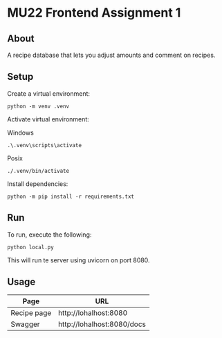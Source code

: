 # MU22 Frontend Assignment 1

## About

A recipe database that lets you adjust amounts and comment on recipes.

## Setup

Create a virtual environment:

    python -m venv .venv

Activate virtual environment:

Windows

    .\.venv\scripts\activate

Posix

    ./.venv/bin/activate

Install dependencies:

    python -m pip install -r requirements.txt

## Run

To run, execute the following:

    python local.py

This will run te server using uvicorn on port 8080.

## Usage

| Page | URL |
| --- | --- |
| Recipe page | http://lohalhost:8080 |
| Swagger | http://lohalhost:8080/docs |
